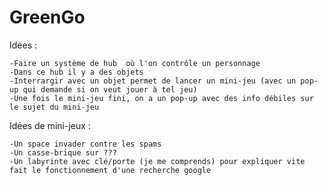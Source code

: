 # GreenGo

Idées :

    -Faire un système de hub  où l'on contrôle un personnage
    -Dans ce hub il y a des objets
    -Interrargir avec un objet permet de lancer un mini-jeu (avec un pop-up qui demande si on veut jouer à tel jeu)
    -Une fois le mini-jeu fini, on a un pop-up avec des info débiles sur le sujet du mini-jeu

Idées de mini-jeux :

    -Un space invader contre les spams
    -Un casse-brique sur ???    
    -Un labyrinte avec clé/porte (je me comprends) pour expliquer vite fait le fonctionnement d'une recherche google